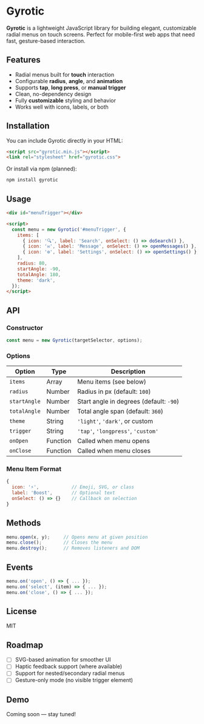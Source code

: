 # Gyrotic

**Gyrotic** is a lightweight JavaScript library for building elegant, customizable radial menus on touch screens. Perfect for mobile-first web apps that need fast, gesture-based interaction.

## Features

- Radial menus built for **touch** interaction
- Configurable **radius**, **angle**, and **animation**
- Supports **tap**, **long press**, or **manual trigger**
- Clean, no-dependency design
- Fully **customizable** styling and behavior
- Works well with icons, labels, or both

## Installation

You can include Gyrotic directly in your HTML:

```html
<script src="gyrotic.min.js"></script>
<link rel="stylesheet" href="gyrotic.css">
```

Or install via npm (planned):

```bash
npm install gyrotic
```

## Usage

```html
<div id="menuTrigger"></div>

<script>
  const menu = new Gyrotic('#menuTrigger', {
    items: [
      { icon: '🔍', label: 'Search', onSelect: () => doSearch() },
      { icon: '✉️', label: 'Message', onSelect: () => openMessages() },
      { icon: '⚙️', label: 'Settings', onSelect: () => openSettings() },
    ],
    radius: 80,
    startAngle: -90,
    totalAngle: 180,
    theme: 'dark',
  });
</script>
```

## API

### Constructor

```js
const menu = new Gyrotic(targetSelector, options);
```

### Options

| Option        | Type     | Description |
|---------------|----------|-------------|
| `items`       | Array    | Menu items (see below) |
| `radius`      | Number   | Radius in px (default: `100`) |
| `startAngle`  | Number   | Start angle in degrees (default: `-90`) |
| `totalAngle`  | Number   | Total angle span (default: `360`) |
| `theme`       | String   | `'light'`, `'dark'`, or custom |
| `trigger`     | String   | `'tap'`, `'longpress'`, `'custom'` |
| `onOpen`      | Function | Called when menu opens |
| `onClose`     | Function | Called when menu closes |

### Menu Item Format

```js
{
  icon: '⚡',            // Emoji, SVG, or class
  label: 'Boost',       // Optional text
  onSelect: () => {}    // Callback on selection
}
```

## Methods

```js
menu.open(x, y);     // Opens menu at given position
menu.close();        // Closes the menu
menu.destroy();      // Removes listeners and DOM
```

## Events

```js
menu.on('open', () => { ... });
menu.on('select', (item) => { ... });
menu.on('close', () => { ... });
```

## License

MIT

## Roadmap

- [ ] SVG-based animation for smoother UI
- [ ] Haptic feedback support (where available)
- [ ] Support for nested/secondary radial menus
- [ ] Gesture-only mode (no visible trigger element)

## Demo

Coming soon — stay tuned!
